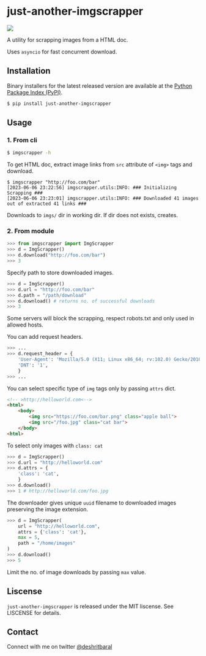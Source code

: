 # just-another-imgscrapper
![](https://github.com/deshrit/just-another-imgscrapper/actions/workflows/tests.yml/badge.svg)

A utility for scrapping images from a HTML doc.

Uses `asyncio` for fast concurrent download.

## Installation
Binary installers for the latest released version are available at the [Python Package Index (PyPI)](https://pypi.org/project/just-another-imgscrapper/).
```bash
$ pip install just-another-imgscrapper
```
## Usage
### 1. From cli
```bash
$ imgscrapper -h
```
To get HTML doc, extract image links from `src` attribute of `<img>` tags and download.
```
$ imgscrapper "http://foo.com/bar"
[2023-06-06 23:22:56] imgscrapper.utils:INFO: ### Initializing Scrapping ###
[2023-06-06 23:23:01] imgscrapper.utils:INFO: ### Downloaded 41 images out of extracted 41 links ###
```
Downloads to `imgs/` dir in working dir. If dir does not exists, creates.

### 2. From module
```python
>>> from imgscrapper import ImgScrapper
>>> d = ImgScrapper()
>>> d.download("http://foo.com/bar") 
>>> 3
```
Specify path to store downloaded images.
```python
>>> d = ImgScrapper()
>>> d.url = "http://foo.com/bar"
>>> d.path = "/path/download"
>>> d.download() # returns no. of successful downloads
>>> 3
```
Some servers will block the scrapping, respect robots.txt and only used in allowed hosts.

You can add request headers.
```python
>>> ...
>>> d.request_header = {
    'User-Agent': 'Mozilla/5.0 (X11; Linux x86_64; rv:102.0) Gecko/20100101 Firefox/102.0',
    'DNT': '1',
    }
>>> ...
```
You can select specific type of `img` tags only by passing `attrs` dict.
```html
<!-- >http://helloworld.com<-->
<html>
    <body>
        <img src="https://foo.com/bar.png" class="apple ball">
        <img src="/foo.jpg" class="cat bar">
    </body>
<html>
```
To select only images with `class: cat`
```python
>>> d = ImgScrapper()
>>> d.url = "http://helloworld.com"
>>> d.attrs = {
    'class': 'cat',
    }
>>> d.download()
>>> 1 # http://helloworld.com/foo.jpg
```
The downloader gives unique `uuid` filename to downloaded images preserving the image extension.
```python
>>> d = ImgScrapper(
    url = "http://helloworld.com",
    attrs = {'class': 'cat'},
    max = 5,
    path = "/home/images"
)
>>> d.download()
>>> 5
```
Limit the no. of image downloads by passing `max` value.

## Liscense
`just-another-imgscrapper` is released under the MIT liscense. See LISCENSE for details.

## Contact
Connect with me on twitter [@deshritbaral](https://twitter.com/deshritbaral)

